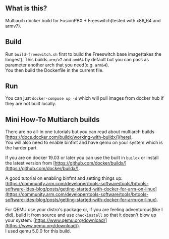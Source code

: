 ## What is this?
Multiarch docker build for FusionPBX + Freeswitch(tested with x86_64 and armv7).

## Build
Run `build-freeswitch.sh` first to build the Freeswitch base image(takes the longest). This builds `arm/v7` and `amd64` by default but you can pass as parameter another arch that you need(e.g. `arm64`).  
You then build the Dockerfile in the current file.

## Run
You can just `docker-compose up -d` which will pull images from docker hub if they are not built locally.

## Mini How-To Multiarch builds
There are no all-in one tutorials but you can read about multiarch builds [https://docs.docker.com/buildx/working-with-buildx/](here).  
You will also need to enable binfmt and have qemu on your system which is the harder part.  
  
If you are on docker 19.03 or later you can use the built in `buildx` or install the latest version from [https://github.com/docker/buildx/](https://github.com/docker/buildx/).  
  
A good tutorial on enabling binfmt and setting things up: [https://community.arm.com/developer/tools-software/tools/b/tools-software-ides-blog/posts/getting-started-with-docker-for-arm-on-linux](https://community.arm.com/developer/tools-software/tools/b/tools-software-ides-blog/posts/getting-started-with-docker-for-arm-on-linux).  
  
For QEMU use your distro's package or, if you are feeling adventurous(like I did), build it from source and use `checkinstall` so that it doesn't blow up your system: [https://www.qemu.org/download/](https://www.qemu.org/download/).  
I used qemu 5.0.0 for this build.
